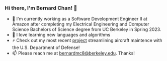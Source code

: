 ### Hi there, I'm Bernard Chan! 👋

- 🔭 I'm currently working as a Software Development Engineer II at Amazon after completing my Electrical Engineering and Computer Science Bachelors of Science degree from UC Berkeley in Spring 2023.
- 🌱 I love learning new languages and algorithms 
- ⚡ Check out my most recent [project]( https://github.com/ohsonali/FlightLineOfTheFuture) streamlining aircraft maintence with the U.S. Department of Defense! 
- 📫 Please reach me at bernardmc8@berkeley.edu. Thanks! 
<!--
**bernardmc8/bernardmc8** is a ✨ _special_ ✨ repository because its `README.md` (this file) appears on your GitHub profile.

Here are some ideas to get you started:

- 🔭 I’m currently working on ...
- 🌱 I’m currently learning ...
- 👯 I’m looking to collaborate on ...
- 🤔 I’m looking for help with ...
- 💬 Ask me about ...
- 📫 How to reach me: ...
- 😄 Pronouns: ...
- ⚡ Fun fact: ...
-->

